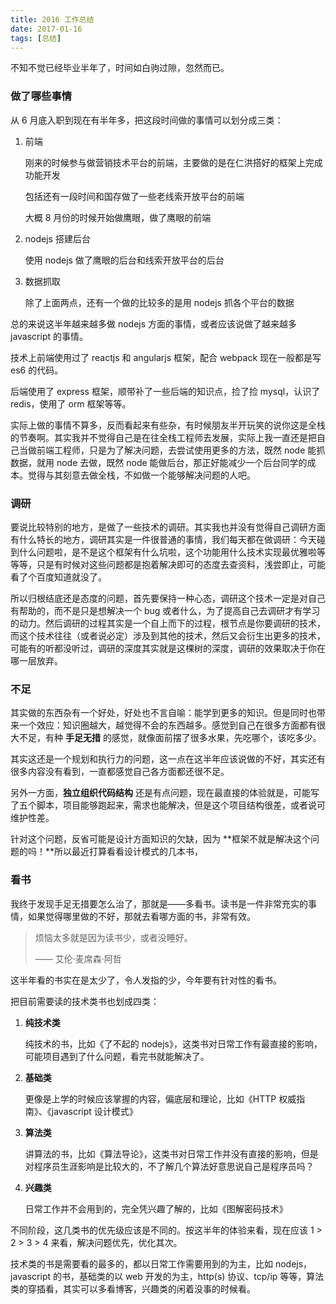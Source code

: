 ```yaml
---
title: 2016 工作总结
date: 2017-01-16
tags: [总结]
---
```


不知不觉已经毕业半年了，时间如白驹过隙，忽然而已。

<!-- more -->

### 做了哪些事情

从 6 月底入职到现在有半年多，把这段时间做的事情可以划分成三类：

1. 前端

   刚来的时候参与做营销技术平台的前端，主要做的是在仁洪搭好的框架上完成功能开发

   包括还有一段时间和国存做了一些老线索开放平台的前端

   大概 8 月份的时候开始做鹰眼，做了鹰眼的前端

2. nodejs 搭建后台

   使用 nodejs 做了鹰眼的后台和线索开放平台的后台

3. 数据抓取

   除了上面两点，还有一个做的比较多的是用 nodejs 抓各个平台的数据

总的来说这半年越来越多做 nodejs 方面的事情，或者应该说做了越来越多 javascript 的事情。

技术上前端使用过了 reactjs 和 angularjs 框架，配合 webpack 现在一般都是写 es6 的代码。

后端使用了 express 框架，顺带补了一些后端的知识点，捡了捡 mysql，认识了 redis，使用了 orm 框架等等。

实际上做的事情不算多，反而看起来有些杂，有时候朋友半开玩笑的说你这是全栈的节奏啊。其实我并不觉得自己是在往全栈工程师去发展，实际上我一直还是把自己当做前端工程师，只是为了解决问题，去尝试使用更多的方法，既然 node 能抓数据，就用 node 去做，既然 node 能做后台，那正好能减少一个后台同学的成本。觉得与其刻意去做全栈，不如做一个能够解决问题的人吧。

### 调研

要说比较特别的地方，是做了一些技术的调研。其实我也并没有觉得自己调研方面有什么特长的地方，调研其实是一件很普通的事情，我们每天都在做调研：今天碰到什么问题啦，是不是这个框架有什么坑啦，这个功能用什么技术实现最优雅啦等等等，只是有时候对这些问题都是抱着解决即可的态度去查资料，浅尝即止，可能看了个百度知道就没了。

所以归根结底还是态度的问题，首先要保持一种心态，调研这个技术一定是对自己有帮助的，而不是只是想解决一个 bug 或者什么，为了提高自己去调研才有学习的动力。然后调研的过程其实是一个自上而下的过程，根节点是你要调研的技术， 而这个技术往往（或者说必定）涉及到其他的技术，然后又会衍生出更多的技术，可能有的听都没听过，调研的深度其实就是这棵树的深度，调研的效果取决于你在哪一层放弃。

### 不足

其实做的东西杂有一个好处，好处也不言自喻：能学到更多的知识。但是同时也带来一个效应：知识圈越大，越觉得不会的东西越多。感觉到自己在很多方面都有很大不足，有种 **手足无措** 的感觉，就像面前摆了很多水果，先吃哪个，该吃多少。

其实这还是一个规划和执行力的问题，这一点在这半年应该说做的不好，其实还有很多内容没有看到，一直都感觉自己各方面都还很不足。

另外一方面，**独立组织代码结构** 还是有点问题，现在最直接的体验就是，可能写了五个脚本，项目能够跑起来，需求也能解决，但是这个项目结构很差，或者说可维护性差。

针对这个问题，反省可能是设计方面知识的欠缺，因为 **框架不就是解决这个问题的吗！**所以最近打算看看设计模式的几本书，

### 看书

我终于发现手足无措要怎么治了，那就是——多看书。读书是一件非常充实的事情，如果觉得哪里做的不好，那就去看哪方面的书，非常有效。

> 烦恼太多就是因为读书少，或者没睡好。
>
> —— 艾伦·麦席森·阿哲

这半年看的书实在是太少了，令人发指的少，今年要有针对性的看书。

把目前需要读的技术类书也划成四类：

1. **纯技术类**

   纯技术的书，比如《了不起的 nodejs》，这类书对日常工作有最直接的影响，可能项目遇到了什么问题，看完书就能解决了。

2. **基础类**

   更像是上学的时候应该掌握的内容，偏底层和理论，比如《HTTP 权威指南》、《javascript 设计模式》

3. **算法类**

   讲算法的书，比如《算法导论》，这类书对日常工作并没有直接的影响，但是对程序员生涯影响是比较大的，不了解几个算法好意思说自己是程序员吗？

4. **兴趣类**

   日常工作并不会用到的，完全凭兴趣了解的，比如《图解密码技术》

不同阶段，这几类书的优先级应该是不同的。按这半年的体验来看，现在应该 1 > 2 > 3 > 4 来看，解决问题优先，优化其次。

技术类的书是需要看的最多的，都以日常工作需要用到的为主，比如 nodejs，javascript 的书，基础类的以 web 开发的为主，http(s) 协议、tcp/ip 等等，算法类的穿插看，其实可以多看博客，兴趣类的闲着没事的时候看。